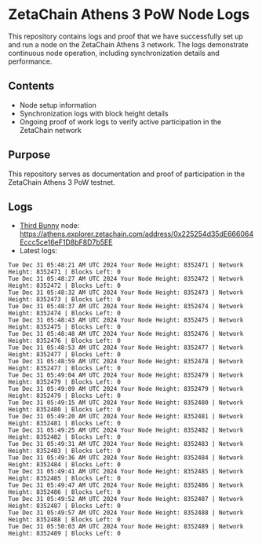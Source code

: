 # ZetaChain Athens 3 PoW Node Logs
This repository contains logs and proof that we have successfully set up and run a node on the ZetaChain Athens 3 network. The logs demonstrate continuous node operation, including synchronization details and performance.

## Contents
- Node setup information
- Synchronization logs with block height details
- Ongoing proof of work logs to verify active participation in the ZetaChain network

## Purpose
This repository serves as documentation and proof of participation in the ZetaChain Athens 3 PoW testnet.

## Logs

- [Third Bunny](https://thirdbunny.xyz/) node: https://athens.explorer.zetachain.com/address/0x225254d35dE666064Eccc5ce16eF1D8bF8D7b5EE
- Latest logs:
```
Tue Dec 31 05:48:21 AM UTC 2024 Your Node Height: 8352471 | Network Height: 8352471 | Blocks Left: 0
Tue Dec 31 05:48:27 AM UTC 2024 Your Node Height: 8352472 | Network Height: 8352472 | Blocks Left: 0
Tue Dec 31 05:48:32 AM UTC 2024 Your Node Height: 8352473 | Network Height: 8352473 | Blocks Left: 0
Tue Dec 31 05:48:37 AM UTC 2024 Your Node Height: 8352474 | Network Height: 8352474 | Blocks Left: 0
Tue Dec 31 05:48:43 AM UTC 2024 Your Node Height: 8352475 | Network Height: 8352475 | Blocks Left: 0
Tue Dec 31 05:48:48 AM UTC 2024 Your Node Height: 8352476 | Network Height: 8352476 | Blocks Left: 0
Tue Dec 31 05:48:53 AM UTC 2024 Your Node Height: 8352477 | Network Height: 8352477 | Blocks Left: 0
Tue Dec 31 05:48:59 AM UTC 2024 Your Node Height: 8352478 | Network Height: 8352477 | Blocks Left: 0
Tue Dec 31 05:49:04 AM UTC 2024 Your Node Height: 8352479 | Network Height: 8352479 | Blocks Left: 0
Tue Dec 31 05:49:09 AM UTC 2024 Your Node Height: 8352479 | Network Height: 8352479 | Blocks Left: 0
Tue Dec 31 05:49:15 AM UTC 2024 Your Node Height: 8352480 | Network Height: 8352480 | Blocks Left: 0
Tue Dec 31 05:49:20 AM UTC 2024 Your Node Height: 8352481 | Network Height: 8352481 | Blocks Left: 0
Tue Dec 31 05:49:25 AM UTC 2024 Your Node Height: 8352482 | Network Height: 8352482 | Blocks Left: 0
Tue Dec 31 05:49:31 AM UTC 2024 Your Node Height: 8352483 | Network Height: 8352483 | Blocks Left: 0
Tue Dec 31 05:49:36 AM UTC 2024 Your Node Height: 8352484 | Network Height: 8352484 | Blocks Left: 0
Tue Dec 31 05:49:41 AM UTC 2024 Your Node Height: 8352485 | Network Height: 8352485 | Blocks Left: 0
Tue Dec 31 05:49:47 AM UTC 2024 Your Node Height: 8352486 | Network Height: 8352486 | Blocks Left: 0
Tue Dec 31 05:49:52 AM UTC 2024 Your Node Height: 8352487 | Network Height: 8352487 | Blocks Left: 0
Tue Dec 31 05:49:57 AM UTC 2024 Your Node Height: 8352488 | Network Height: 8352488 | Blocks Left: 0
Tue Dec 31 05:50:03 AM UTC 2024 Your Node Height: 8352489 | Network Height: 8352489 | Blocks Left: 0
```

